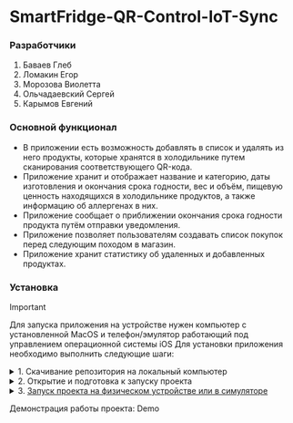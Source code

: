 # SmartFridge-QR-Control-IoT-Sync

### Разработчики 
1. Баваев Глеб
2. Ломакин Егор
3. Морозова Виолетта
4. Ольчадаевский Сергей
5. Карымов Евгений

### Основной функционал
- В приложении есть возможность добавлять в список и удалять из него продукты, которые хранятся в холодильнике путем сканирования соответствующего QR-кода.
- Приложение хранит и отображает название и категорию, даты изготовления и окончания срока годности, вес и объём, пищевую ценность находящихся в холодильнике продуктов, а также информацию об аллергенах в них.
- Приложение сообщает о приближении окончания срока годности продукта путём отправки уведомления.
- Приложение позволяет пользователям создавать список покупок перед следующим походом в магазин.
- Приложение хранит статистику об удаленных и добавленных продуктах.

### Установка
> [!IMPORTANT]
> Для запуска приложения на устройстве нужен компьютер с установленной MacOS и телефон/эмулятор работающий под управлением операционной системы iOS
Для установки приложения необходимо выполнить следующие шаги:

<details><summary>1. Скачивание репозитория на локальный компьютер</summary>
  
  - Открыть терминал
  - Ввести следующие команды:
    + cd путь_к_папке_в_которую_нужно_скопировать
    + git clone https://github.com/kupriyanovNik/MyFridge.git
  - Закрыть терминал (опционально)
</details>

<details><summary>2. Открытие и подготовка к запуску проекта</summary>
  
 - Запустить [Xcode](https://developer.apple.com/xcode/)
  - Одновременно нажать cmd + shift + 1
  - Нажать "Open Existing Project..."
  - Найти в файловой системе компьютера скопированную папку
  - В папке выделить файл "MyFridge.xcodeproj"
  - Нажать кнопку "Open" / нажать "return" или "Enter" на клавиатуре (зависит от раскладки клавиатуры)
  - Следующие шаги раздела необходимы **только** для запуска на физическом устройстве
     - Перейти в Project Navigator (одновременно нажать cmd + 1)
     - Нажать на корневой элемент в файловой системе проекта (иконка Xcode, справа от которой будет написано MyFridge)
     - В появившемся окне выбрать вкладку "Signing & Capabilities"
     - Поменять [Bundle ID](https://developer.apple.com/documentation/appstoreconnectapi/bundle_ids) на собственный
</details>

<details><summary>3. <a href="https://developer.apple.com/documentation/xcode/running-your-app-in-simulator-or-on-a-device">Запуск проекта на физическом устройстве или в симуляторе</a></summary>

  - Одновременно нажать cmd + shift + 2
  - Выбрать симулятор или физическое устройство в качестве Run Destination
  - Закрыть окно выбора Run Destination (красная кнопка слева сверху / одновременно нажать cmd + w)
  - Запустить (в верхнем меню Product -> Run / одновременно нажать cmd + r)
</details>

Демонстрация работы проекта: Demo
